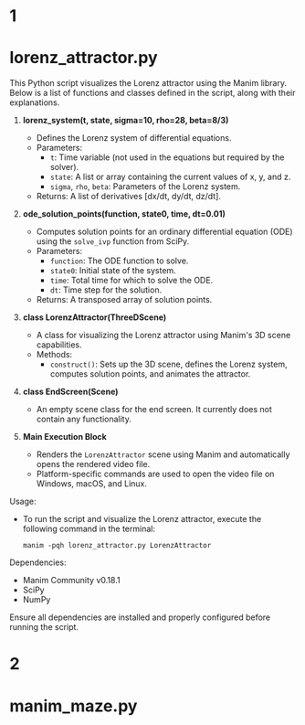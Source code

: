 # 1
# lorenz_attractor.py
This Python script visualizes the Lorenz attractor using the Manim library. Below is a list of functions and classes defined in the script, along with their explanations.

1. **lorenz_system(t, state, sigma=10, rho=28, beta=8/3)**
   - Defines the Lorenz system of differential equations.
   - Parameters:
     - `t`: Time variable (not used in the equations but required by the solver).
     - `state`: A list or array containing the current values of x, y, and z.
     - `sigma`, `rho`, `beta`: Parameters of the Lorenz system.
   - Returns: A list of derivatives [dx/dt, dy/dt, dz/dt].

2. **ode_solution_points(function, state0, time, dt=0.01)**
   - Computes solution points for an ordinary differential equation (ODE) using the `solve_ivp` function from SciPy.
   - Parameters:
     - `function`: The ODE function to solve.
     - `state0`: Initial state of the system.
     - `time`: Total time for which to solve the ODE.
     - `dt`: Time step for the solution.
   - Returns: A transposed array of solution points.

3. **class LorenzAttractor(ThreeDScene)**
   - A class for visualizing the Lorenz attractor using Manim's 3D scene capabilities.
   - Methods:
     - `construct()`: Sets up the 3D scene, defines the Lorenz system, computes solution points, and animates the attractor.

4. **class EndScreen(Scene)**
   - An empty scene class for the end screen. It currently does not contain any functionality.

5. **Main Execution Block**
   - Renders the `LorenzAttractor` scene using Manim and automatically opens the rendered video file.
   - Platform-specific commands are used to open the video file on Windows, macOS, and Linux.

Usage:
- To run the script and visualize the Lorenz attractor, execute the following command in the terminal:
  ```
  manim -pqh lorenz_attractor.py LorenzAttractor
  ```

Dependencies:
- Manim Community v0.18.1
- SciPy
- NumPy

Ensure all dependencies are installed and properly configured before running the script.


# 2
# manim_maze.py
